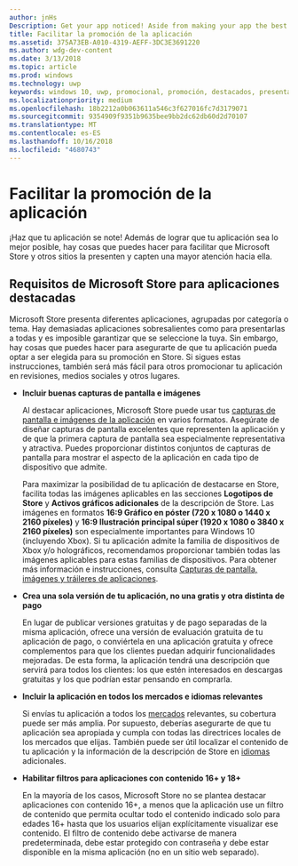 ```yaml
---
author: jnHs
Description: Get your app noticed! Aside from making your app the best it can be, there are things you can do that make it easy for the Microsoft Store and other sites to showcase your app and help it get more attention.
title: Facilitar la promoción de la aplicación
ms.assetid: 375A73EB-A010-4319-AEFF-3DC3E3691220
ms.author: wdg-dev-content
ms.date: 3/13/2018
ms.topic: article
ms.prod: windows
ms.technology: uwp
keywords: windows 10, uwp, promocional, promoción, destacados, presentar, store
ms.localizationpriority: medium
ms.openlocfilehash: 18b2212a0b063611a546c3f627016fc7d3179071
ms.sourcegitcommit: 9354909f9351b9635bee9bb2dc62db60d2d70107
ms.translationtype: MT
ms.contentlocale: es-ES
ms.lasthandoff: 10/16/2018
ms.locfileid: "4680743"
---
```

# <a name="make-your-app-easier-to-promote"></a>Facilitar la promoción de la aplicación


¡Haz que tu aplicación se note! Además de lograr que tu aplicación sea lo mejor posible, hay cosas que puedes hacer para facilitar que Microsoft Store y otros sitios la presenten y capten una mayor atención hacia ella.


## <a name="microsoft-store-requirements-for-featured-apps"></a>Requisitos de Microsoft Store para aplicaciones destacadas

Microsoft Store presenta diferentes aplicaciones, agrupadas por categoría o tema. Hay demasiadas aplicaciones sobresalientes como para presentarlas a todas y es imposible garantizar que se seleccione la tuya. Sin embargo, hay cosas que puedes hacer para asegurarte de que tu aplicación pueda optar a ser elegida para su promoción en Store. Si sigues estas instrucciones, también será más fácil para otros promocionar tu aplicación en revisiones, medios sociales y otros lugares.

-   **Incluir buenas capturas de pantalla e imágenes**

    Al destacar aplicaciones, Microsoft Store puede usar tus [capturas de pantalla e imágenes de la aplicación](app-screenshots-and-images.md) en varios formatos. Asegúrate de diseñar capturas de pantalla excelentes que representen la aplicación y de que la primera captura de pantalla sea especialmente representativa y atractiva. Puedes proporcionar distintos conjuntos de capturas de pantalla para mostrar el aspecto de la aplicación en cada tipo de dispositivo que admite.

    Para maximizar la posibilidad de tu aplicación de destacarse en Store, facilita todas las imágenes aplicables en las secciones **Logotipos de Store** y **Activos gráficos adicionales** de la descripción de Store. Las imágenes en formatos **16:9 Gráfico en póster (720 x 1080 o 1440 x 2160 píxeles)** y **16:9 Ilustración principal súper (1920 x 1080 o 3840 x 2160 píxeles)** son especialmente importantes para Windows 10 (incluyendo Xbox). Si tu aplicación admite la familia de dispositivos de Xbox y/o holográficos, recomendamos proporcionar también todas las imágenes aplicables para estas familias de dispositivos. Para obtener más información e instrucciones, consulta [Capturas de pantalla, imágenes y tráileres de aplicaciones](app-screenshots-and-images.md).

-   **Crea una sola versión de tu aplicación, no una gratis y otra distinta de pago**

    En lugar de publicar versiones gratuitas y de pago separadas de la misma aplicación, ofrece una versión de evaluación gratuita de tu aplicación de pago, o conviértela en una aplicación gratuita y ofrece complementos para que los clientes puedan adquirir funcionalidades mejoradas. De esta forma, la aplicación tendrá una descripción que servirá para todos los clientes: los que estén interesados en descargas gratuitas y los que podrían estar pensando en comprarla.

-   **Incluir la aplicación en todos los mercados e idiomas relevantes**

    Si envías tu aplicación a todos los [mercados](define-pricing-and-market-selection.md) relevantes, su cobertura puede ser más amplia. Por supuesto, deberías asegurarte de que tu aplicación sea apropiada y cumpla con todas las directrices locales de los mercados que elijas. También puede ser útil localizar el contenido de tu aplicación y la información de la descripción de Store en [idiomas](supported-languages.md) adicionales.

-   **Habilitar filtros para aplicaciones con contenido 16+ y 18+**

    En la mayoría de los casos, Microsoft Store no se plantea destacar aplicaciones con contenido 16+, a menos que la aplicación use un filtro de contenido que permita ocultar todo el contenido indicado solo para edades 16+ hasta que los usuarios elijan explícitamente visualizar ese contenido. El filtro de contenido debe activarse de manera predeterminada, debe estar protegido con contraseña y debe estar disponible en la misma aplicación (no en un sitio web separado).



 




